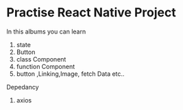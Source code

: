 # Practise React Native Project


In this albums you can learn 
 1. state
 2. Button 
 3. class Component
 4. function Component
 5. button ,Linking,Image, fetch Data etc..
 
 
 Depedancy
 1. axios



